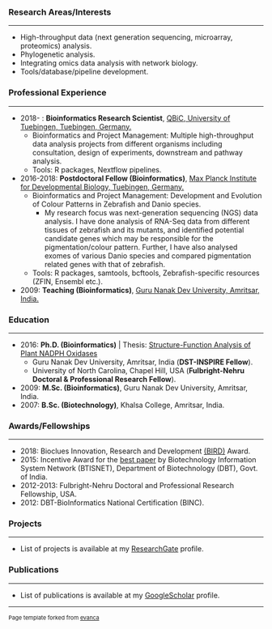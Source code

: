 ### Research Areas/Interests
----------
* High-throughput data (next generation sequencing, microarray, proteomics) analysis.
* Phylogenetic analysis.
* Integrating omics data analysis with network biology.
* Tools/database/pipeline development.
  
### Professional Experience
----------
* 2018-   : **Bioinformatics Research Scientist**, [QBiC, University of Tuebingen, Tuebingen, Germany.](https://uni-tuebingen.de/)
	* Bioinformatics and Project Management: Multiple high-throughput data analysis projects from different organisms including consultation, design of experiments, downstream and pathway analysis.
	* Tools: R packages, Nextflow pipelines.
* 2016-2018: **Postdoctoral Fellow (Bioinformatics)**, [Max Planck Institute for Developmental Biology, Tuebingen, Germany.](https://www.eb.tuebingen.mpg.de/)
	* Bioinformatics and Project Management: Development and Evolution of Colour Patterns in Zebrafish and Danio species.
		* My research focus was next-generation sequencing (NGS) data analysis. I have done analysis of RNA-Seq data from different tissues of zebrafish and its mutants, and identified potential candidate genes which may be responsible for the pigmentation/colour pattern. Further, I have also analysed exomes of various Danio species and compared pigmentation related genes with that of zebrafish.
	* Tools: R packages, samtools, bcftools, Zebrafish-specific resources (ZFIN, Ensembl etc.).
* 2009: **Teaching (Bioinformatics)**, [Guru Nanak Dev University, Amritsar, India.](http://online.gndu.ac.in/)

### Education
----------
* 2016: **Ph.D. (Bioinformatics)** | Thesis: [Structure-Function Analysis of Plant NADPH Oxidases](https://www.researchgate.net/project/PhD-Thesis-Structure-Function-Analysis-of-Plant-NADPH-oxidases)
   * Guru Nanak Dev University, Amritsar, India (**DST-INSPIRE Fellow**).
   * University of North Carolina, Chapel Hill, USA (**Fulbright-Nehru Doctoral & Professional Research Fellow**).
* 2009: **M.Sc. (Bioinformatics)**, Guru Nanak Dev University, Amritsar, India.
* 2007: **B.Sc. (Biotechnology)**, Khalsa College, Amritsar, India.

### Awards/Fellowships
----------
* 2018: Bioclues Innovation, Research and Development [(BIRD)](http://bioclues.org/bird-awards/) Award.
* 2015: Incentive Award for the [best paper](https://www.ncbi.nlm.nih.gov/pubmed/24561450) by Biotechnology Information System Network (BTISNET), Department of Biotechnology (DBT), Govt. of India.
* 2012-2013: Fulbright-Nehru Doctoral and Professional Research Fellowship, USA.
* 2012: DBT-BioInformatics National Certification (BINC).

### Projects
----------
* List of projects is available at my [ResearchGate](https://www.researchgate.net/profile/Gurpreet_Kaur2/projects) profile.

### Publications
----------
* List of publications is available at my [GoogleScholar](https://scholar.google.com/citations?hl=en&user=cFgjdH0AAAAJ&view_op=list_works&sortby=pubdate) profile.

---
<p style="font-size:11px">Page template forked from <a href="https://github.com/evanca/quick-portfolio">evanca</a></p>
<!-- Remove above link if you don't want to attibute -->
